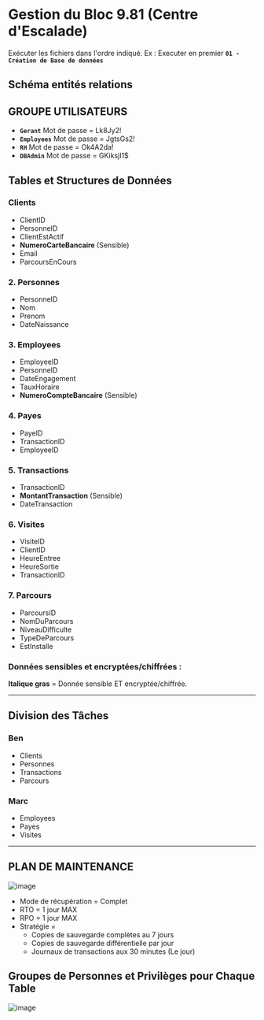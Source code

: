 # Gestion du Bloc 9.81 (Centre d'Escalade)
Exécuter les fichiers dans l'ordre indiqué. Ex : Executer en premier **`01 - Création de Base de données`**

## Schéma entités relations





## GROUPE UTILISATEURS

- **`Gerant`**
	Mot de passe = Lk8Jy2!
- **`Employees`**
	Mot de passe = JgtsGs2!
- **`RH`**
	Mot de passe = Ok4A2da!
- **`DBAdmin`**
	Mot de passe = GKiksjI1$


## Tables et Structures de Données
### **Clients**
  - ClientID
  - PersonneID
  - ClientEstActif
  - **NumeroCarteBancaire** (Sensible)
  - Email
  - ParcoursEnCours

### 2. **Personnes**
  - PersonneID
  - Nom
  - Prenom
  - DateNaissance

### 3. **Employees**
  - EmployeeID
  - PersonneID
  - DateEngagement
  - TauxHoraire
  - **NumeroCompteBancaire** (Sensible)

### 4. **Payes**
  - PayeID
  - TransactionID
  - EmployeeID

### 5. **Transactions**
  - TransactionID
  - **MontantTransaction** (Sensible)
  - DateTransaction

### 6. **Visites**
  - VisiteID
  - ClientID
  - HeureEntree
  - HeureSortie
  - TransactionID

### 7. **Parcours**
  - ParcoursID
  - NomDuParcours
  - NiveauDifficulte
  - TypeDeParcours
  - EstInstalle

### Données sensibles et encryptées/chiffrées :
**Italique gras** = Donnée sensible ET encryptée/chiffrée.

---

## Division des Tâches
### **Ben**
   - Clients
   - Personnes
   - Transactions
   - Parcours 
### **Marc**
   - Employees
   - Payes
   - Visites


---
## PLAN DE MAINTENANCE
![image](https://github.com/user-attachments/assets/800efccd-2f3d-4656-99a3-4532360be8b0)
- Mode de récupération = Complet
- RTO = 1 jour MAX
- RPO = 1 jour MAX
- Stratégie =  
	- Copies de sauvegarde complètes au 7 jours 
	- Copies de sauvegarde différentielle par jour
	- Journaux de transactions aux 30 minutes (Le jour)



## Groupes de Personnes et Privilèges pour Chaque Table
![image](https://github.com/user-attachments/assets/4de96344-fb05-458e-b0cb-5087884c4c4d)
